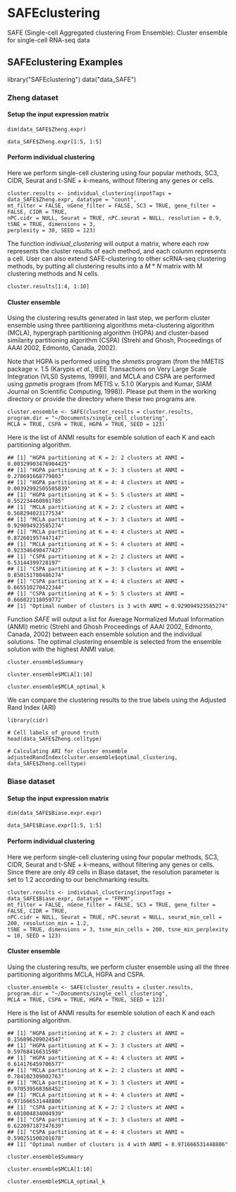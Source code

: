 # SAFEclustering
SAFE (Single-cell Aggregated clustering From Ensemble): Cluster ensemble for single-cell RNA-seq data

## SAFEclustering Examples
library("SAFEclustering")
data("data_SAFE")

### Zheng dataset
#### Setup the input expression matrix
```{r setup for Zheng dataset}
dim(data_SAFE$Zheng.expr)

data_SAFE$Zheng.expr[1:5, 1:5]
```

#### Perform individual clustering
Here we perform single-cell clustering using four popular methods, SC3, CIDR, Seurat and t-SNE + *k*-means, without filtering any genes or cells.

```{r individual clustering for Baron_human4 dataset, results='hide', fig.show="hide", warning=FALSE}
cluster.results <- individual_clustering(inputTags = data_SAFE$Zheng.expr, datatype = "count", 
mt_filter = FALSE, nGene_filter = FALSE, SC3 = TRUE, gene_filter = FALSE, CIDR = TRUE, 
nPC.cidr = NULL, Seurat = TRUE, nPC.seurat = NULL, resolution = 0.9, tSNE = TRUE, dimensions = 3, 
perplexity = 30, SEED = 123)
```

The function *indiviual_clustering* will output a matrix, where each row represents the cluster results of each method, and each colunm represents a cell. User can also extend SAFE-clustering to other scRNA-seq clustering methods, by putting all clustering results into a $M * N$ matrix with M clustering methods and N cells.

```{r, message=FALSE}
cluster.results[1:4, 1:10]
```

#### Cluster ensemble

Using the clustering results generated in last step, we perform cluster ensemble using three partitioning algorithms meta-clustering algorithm (MCLA), hypergraph partitioning algorithm (HGPA) and cluster-based similarity partitioning algorithm (CSPA) (Strehl and Ghosh, Proceedings of AAAI 2002, Edmonto, Canada, 2002).

Note that HGPA is performed using the *shmetis* program (from the hMETIS package v. 1.5 (Karypis *et al.*, IEEE Transactions on Very Large Scale Integration (VLSI) Systems, 1999)), and MCLA and CSPA are performed using *gpmetis* program (from METIS v. 5.1.0 (Karypis and Kumar, SIAM Journal on Scientific Computing, 1998)). Please put them in the working directory or provide the directory where these two programs are.

```{r cluster ensemble for Baron_human4 dataset, results='hide'}
cluster.ensemble <- SAFE(cluster_results = cluster.results, program.dir = "~/Documents/single_cell_clustering", 
MCLA = TRUE, CSPA = TRUE, HGPA = TRUE, SEED = 123)
```

Here is the list of ANMI results for esemble solution of each K and each partitioning algorithm.

```{r}
## [1] "HGPA partitioning at K = 2: 2 clusters at ANMI = 0.00329903476904425"
## [1] "HGPA partitioning at K = 3: 3 clusters at ANMI = 0.278691668779803"
## [1] "HGPA partitioning at K = 4: 4 clusters at ANMI = 0.00392992505505839"
## [1] "HGPA partitioning at K = 5: 5 clusters at ANMI = 0.552234460801785"
## [1] "MCLA partitioning at K = 2: 2 clusters at ANMI = 0.568294023177534"
## [1] "MCLA partitioning at K = 3: 3 clusters at ANMI = 0.929094923585274"
## [1] "MCLA partitioning at K = 4: 4 clusters at ANMI = 0.872601957447147"
## [1] "MCLA partitioning at K = 5: 4 clusters at ANMI = 0.923346490477427"
## [1] "CSPA partitioning at K = 2: 2 clusters at ANMI = 0.53144399728197"
## [1] "CSPA partitioning at K = 3: 3 clusters at ANMI = 0.850151780486274"
## [1] "CSPA partitioning at K = 4: 4 clusters at ANMI = 0.665510270422344"
## [1] "CSPA partitioning at K = 5: 5 clusters at ANMI = 0.666022118059772"
## [1] "Optimal number of clusters is 3 with ANMI = 0.929094923585274"
```

Function *SAFE* will output a list for Average Normalized Mutual Information (ANMI) metric (Strehl and Ghosh Proceedings of AAAI 2002, Edmonto, Canada, 2002) between each ensemble solution and the individual solutions. The optimal clustering ensemble is selected from the ensemble solution with the highest ANMI value. 

```{r ensemble results for Baron_human4 dataset, message=FALSE}
cluster.ensemble$Summary

cluster.ensemble$MCLA[1:10]

cluster.ensemble$MCLA_optimal_k
```

We can compare the clustering results to the true labels using the Adjusted Rand Index (ARI)

```{r ARI calculation for Baron_human4 dataset}
library(cidr)

# Cell labels of ground truth
head(data_SAFE$Zheng.celltype)

# Calculating ARI for cluster ensemble
adjustedRandIndex(cluster.ensemble$optimal_clustering, data_SAFE$Zheng.celltype)
```

### Biase dataset

#### Setup the input expression matrix
```{r setup for Biase dataset}
dim(data_SAFE$Biase.expr.expr)

data_SAFE$Biase.expr[1:5, 1:5]
```

#### Perform individual clustering

Here we perform single-cell clustering using four popular methods, SC3, CIDR, Seurat and t-SNE + *k*-means, without filtering any genes or cells. Since there are only 49 cells in Biase dataset, the resolution parameter is set to 1.2 according to our benchmarking results.

```{r individual clustering for Biase dataset, results='hide', fig.show="hide", warning=FALSE}
cluster.results <- individual_clustering(inputTags = data_SAFE$Biase.expr, datatype = "FPKM",  
mt_filter = FALSE, nGene_filter = FALSE, SC3 = TRUE, gene_filter = FALSE, CIDR = TRUE, 
nPC.cidr = NULL, Seurat = TRUE, nPC.seurat = NULL, seurat_min_cell = 200, resolution_min = 1.2, 
tSNE = TRUE, dimensions = 3, tsne_min_cells = 200, tsne_min_perplexity = 10, SEED = 123)
```

#### Cluster ensemble

Using the clustering results, we perform cluster ensemble using all the three partitioning algorithms MCLA, HGPA and CSPA.

```{r cluster ensemble for Biase dataset, results='hide', message=FALSE}
cluster.ensemble <- SAFE(cluster_results = cluster.results, program.dir = "~/Documents/single_cell_clustering", 
MCLA = TRUE, CSPA = TRUE, HGPA = TRUE, SEED = 123)
```

Here is the list of ANMI results for esemble solution of each K and each partitioning algorithm.

```{r}
## [1] "HGPA partitioning at K = 2: 2 clusters at ANMI = 0.156896209024547"
## [1] "HGPA partitioning at K = 3: 3 clusters at ANMI = 0.59768416631598"
## [1] "HGPA partitioning at K = 4: 4 clusters at ANMI = 0.614176459706577"
## [1] "MCLA partitioning at K = 2: 2 clusters at ANMI = 0.784102309002763"
## [1] "MCLA partitioning at K = 3: 3 clusters at ANMI = 0.970539568368452"
## [1] "MCLA partitioning at K = 4: 4 clusters at ANMI = 0.971666531448806"
## [1] "CSPA partitioning at K = 2: 2 clusters at ANMI = 0.601004834004939"
## [1] "CSPA partitioning at K = 3: 3 clusters at ANMI = 0.622097187347639"
## [1] "CSPA partitioning at K = 4: 4 clusters at ANMI = 0.590251500201678"
## [1] "Optimal number of clusters is 4 with ANMI = 0.971666531448806"
```

```{r ensemble results for Biase dataset, message=FALSE}
cluster.ensemble$Summary

cluster.ensemble$MCLA[1:10]

cluster.ensemble$MCLA_optimal_k
```
